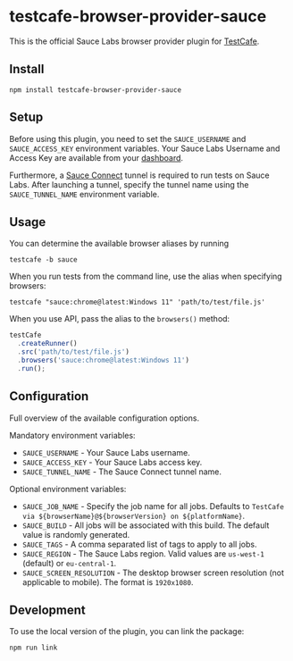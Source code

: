 # testcafe-browser-provider-sauce

This is the official Sauce Labs browser provider plugin for [TestCafe](http://devexpress.github.io/testcafe).

## Install

```
npm install testcafe-browser-provider-sauce
```

## Setup

Before using this plugin, you need to set the `SAUCE_USERNAME` and
`SAUCE_ACCESS_KEY` environment variables. Your Sauce Labs Username and Access
Key are available from your [dashboard](https://app.saucelabs.com/user-settings).

Furthermore, a [Sauce Connect](https://docs.saucelabs.com/secure-connections/sauce-connect-5/)
tunnel is required to run tests on Sauce Labs. After launching a tunnel, specify
the tunnel name using the `SAUCE_TUNNEL_NAME` environment variable.

## Usage

You can determine the available browser aliases by running

```
testcafe -b sauce
```

When you run tests from the command line, use the alias when specifying browsers:

```
testcafe "sauce:chrome@latest:Windows 11" 'path/to/test/file.js'
```

When you use API, pass the alias to the `browsers()` method:

```js
testCafe
  .createRunner()
  .src('path/to/test/file.js')
  .browsers('sauce:chrome@latest:Windows 11')
  .run();
```

## Configuration

Full overview of the available configuration options.

Mandatory environment variables:

- `SAUCE_USERNAME` - Your Sauce Labs username.
- `SAUCE_ACCESS_KEY` - Your Sauce Labs access key.
- `SAUCE_TUNNEL_NAME` - The Sauce Connect tunnel name.

Optional environment variables:

- `SAUCE_JOB_NAME` - Specify the job name for all jobs. Defaults to `TestCafe via ${browserName}@${browserVersion} on ${platformName}`.
- `SAUCE_BUILD` - All jobs will be associated with this build. The default value is randomly generated.
- `SAUCE_TAGS` - A comma separated list of tags to apply to all jobs.
- `SAUCE_REGION` - The Sauce Labs region. Valid values are `us-west-1` (default) or `eu-central-1`.
- `SAUCE_SCREEN_RESOLUTION` - The desktop browser screen resolution (not applicable to mobile). The format is `1920x1080`.

## Development

To use the local version of the plugin, you can link the package:

```
npm run link
```
